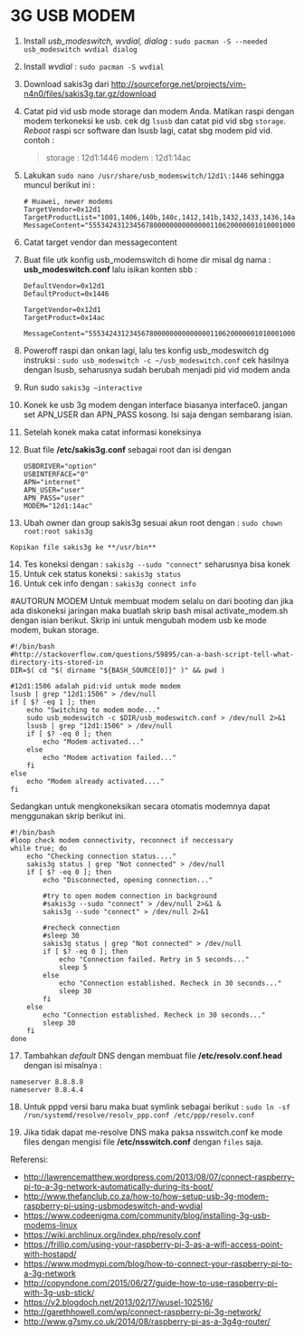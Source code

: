 # 3G USB MODEM
1.	Install *usb_modeswitch, wvdial, dialog* :  `sudo pacman -S --needed usb_modeswitch wvdial dialog`
2.	Install *wvdial* : `sudo pacman -S wvdial`
3.	Download sakis3g dari http://sourceforge.net/projects/vim-n4n0/files/sakis3g.tar.gz/download
4.	Catat pid vid usb mode storage dan modem Anda. Matikan raspi dengan modem terkoneksi ke usb. cek dg `lsusb` dan catat pid vid sbg `storage`. *Reboot* raspi scr software dan lsusb lagi, catat sbg modem pid vid. contoh :

	> storage	: 12d1:1446
	> modem		: 12d1:14ac
5.	Lakukan `sudo nano /usr/share/usb_modemswitch/12d1\:1446` sehingga muncul berikut ini :

	```
	# Huawei, newer modems
	TargetVendor=0x12d1
	TargetProductList="1001,1406,140b,140c,1412,141b,1432,1433,1436,14ac,1506,150c,1511"
	MessageContent="55534243123456780000000000000011062000000101000100000000000000"
	```
6.	Catat target vendor dan messagecontent
7.	Buat file utk konfig usb_modemswitch di home dir misal dg nama : **usb_modeswitch.conf** lalu isikan konten sbb :

	```
	DefaultVendor=0x12d1
	DefaultProduct=0x1446
	
	TargetVendor=0x12d1
	TargetProduct=0x14ac
	
	MessageContent="55534243123456780000000000000011062000000101000100000000000000"
	```

8.	Poweroff raspi dan onkan lagi, lalu tes konfig usb_modeswitch dg instruksi : 
	```sudo usb_modeswitch -c ~/usb_modeswitch.conf```
	cek hasilnya dengan lsusb, seharusnya sudah berubah menjadi pid vid modem anda
9.	Run sudo `sakis3g –interactive`
10.	Konek ke usb 3g modem dengan interface biasanya interface0. jangan set APN_USER dan APN_PASS kosong. Isi saja dengan sembarang isian.
11.	Setelah konek maka catat informasi koneksinya
12.	Buat file **/etc/sakis3g.conf** sebagai root dan isi dengan
	```
	USBDRIVER="option"
	USBINTERFACE="0"
	APN="internet"
	APN_USER="user"
	APN_PASS="user"
	MODEM="12d1:14ac"
	```

13.	 Ubah owner dan group sakis3g sesuai akun root dengan :
    `sudo chown root:root sakis3g` 

	Kopikan file sakis3g ke **/usr/bin**
14.	Tes koneksi dengan : `sakis3g --sudo "connect"`
seharusnya bisa konek
15.	Untuk cek status koneksi : `sakis3g status`
16.	Untuk cek info dengan : `sakis3g connect info`

#AUTORUN MODEM
Untuk membuat modem selalu on dari booting dan jika ada diskoneksi jaringan maka buatlah skrip bash misal activate_modem.sh dengan isian berikut. Skrip ini untuk mengubah modem usb ke mode modem, bukan storage.

```
#!/bin/bash
#http://stackoverflow.com/questions/59895/can-a-bash-script-tell-what-directory-its-stored-in
DIR=$( cd "$( dirname "${BASH_SOURCE[0]}" )" && pwd )

#12d1:1506 adalah pid:vid untuk mode modem
lsusb | grep "12d1:1506" > /dev/null
if [ $? -eq 1 ]; then
	echo "Switching to modem mode..."
	sudo usb_modeswitch -c $DIR/usb_modeswitch.conf > /dev/null 2>&1
	lsusb | grep "12d1:1506" > /dev/null
	if [ $? -eq 0 ]; then
		echo "Modem activated..."
	else
		echo "Modem activation failed..."
	fi
else
	echo "Modem already activated...."
fi
```

Sedangkan untuk mengkoneksikan secara otomatis modemnya dapat menggunakan skrip berikut ini.

```
#!/bin/bash
#loop check modem connectivity, reconnect if neccessary
while true; do
	echo "Checking connection status...."
	sakis3g status | grep "Not connected" > /dev/null
	if [ $? -eq 0 ]; then
		echo "Disconnected, opening connection..."
		
		#try to open modem connection in background
		#sakis3g --sudo "connect" > /dev/null 2>&1 &
		sakis3g --sudo "connect" > /dev/null 2>&1
		
		#recheck connection
		#sleep 30
		sakis3g status | grep "Not connected" > /dev/null
		if [ $? -eq 0 ]; then
			echo "Connection failed. Retry in 5 seconds..."
			sleep 5
		else
			echo "Connection established. Recheck in 30 seconds..."
			sleep 30
		fi 		 
	else
		echo "Connection established. Recheck in 30 seconds..."
		sleep 30
	fi
done
```

17. Tambahkan *default* DNS dengan membuat file **/etc/resolv.conf.head** dengan isi misalnya :
```
nameserver 8.8.8.8
nameserver 8.8.4.4
```

18. Untuk pppd versi baru maka buat symlink sebagai berikut : `sudo ln -sf /run/systemd/resolve/resolv_ppp.conf /etc/ppp/resolv.conf`

19. Jika tidak dapat me-resolve DNS maka paksa nsswitch.conf ke mode files dengan mengisi file **/etc/nsswitch.conf** dengan `files` saja.

Referensi:
 - http://lawrencematthew.wordpress.com/2013/08/07/connect-raspberry-pi-to-a-3g-network-automatically-during-its-boot/
 - http://www.thefanclub.co.za/how-to/how-setup-usb-3g-modem-raspberry-pi-using-usbmodeswitch-and-wvdial
 - https://www.codeenigma.com/community/blog/installing-3g-usb-modems-linux
 - https://wiki.archlinux.org/index.php/resolv.conf
 - https://frillip.com/using-your-raspberry-pi-3-as-a-wifi-access-point-with-hostapd/
 - https://www.modmypi.com/blog/how-to-connect-your-raspberry-pi-to-a-3g-network
 - http://copyndone.com/2015/06/27/guide-how-to-use-raspberry-pi-with-3g-usb-stick/
 - https://v2.blogdoch.net/2013/02/17/wusel-102516/
 - http://garethhowell.com/wp/connect-raspberry-pi-3g-network/
 - http://www.g7smy.co.uk/2014/08/raspberry-pi-as-a-3g4g-router/
 
 
